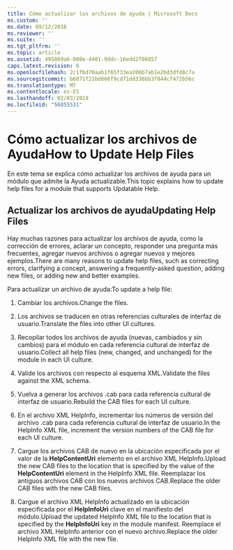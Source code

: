 ```yaml
---
title: Cómo actualizar los archivos de ayuda | Microsoft Docs
ms.custom: ''
ms.date: 09/12/2016
ms.reviewer: ''
ms.suite: ''
ms.tgt_pltfrm: ''
ms.topic: article
ms.assetid: 495869a6-080e-4401-9ddc-16edd2f86857
caps.latest.revision: 6
ms.openlocfilehash: 2c1fbd70aab1f65f33ea206b7ab1e2bd3dfd8c7a
ms.sourcegitcommit: b6871f21bd666f9cd71dd336bb3f844cf472b56c
ms.translationtype: MT
ms.contentlocale: es-ES
ms.lasthandoff: 02/03/2019
ms.locfileid: "56855531"
---
```

# <a name="how-to-update-help-files"></a><span data-ttu-id="1d02b-102">Cómo actualizar los archivos de Ayuda</span><span class="sxs-lookup"><span data-stu-id="1d02b-102">How to Update Help Files</span></span>

<span data-ttu-id="1d02b-103">En este tema se explica cómo actualizar los archivos de ayuda para un módulo que admite la Ayuda actualizable.</span><span class="sxs-lookup"><span data-stu-id="1d02b-103">This topic explains how to update help files for a module that supports Updatable Help.</span></span>

## <a name="updating-help-files"></a><span data-ttu-id="1d02b-104">Actualizar los archivos de ayuda</span><span class="sxs-lookup"><span data-stu-id="1d02b-104">Updating Help Files</span></span>

<span data-ttu-id="1d02b-105">Hay muchas razones para actualizar los archivos de ayuda, como la corrección de errores, aclarar un concepto, responder una pregunta más frecuentes, agregar nuevos archivos o agregar nuevos y mejores ejemplos.</span><span class="sxs-lookup"><span data-stu-id="1d02b-105">There are many reasons to update help files, such as correcting errors, clarifying a concept, answering a frequently-asked question, adding new files, or adding new and better examples.</span></span>

<span data-ttu-id="1d02b-106">Para actualizar un archivo de ayuda:</span><span class="sxs-lookup"><span data-stu-id="1d02b-106">To update a help file:</span></span>

1. <span data-ttu-id="1d02b-107">Cambiar los archivos.</span><span class="sxs-lookup"><span data-stu-id="1d02b-107">Change the files.</span></span>

2. <span data-ttu-id="1d02b-108">Los archivos se traducen en otras referencias culturales de interfaz de usuario.</span><span class="sxs-lookup"><span data-stu-id="1d02b-108">Translate the files into other UI cultures.</span></span>

3. <span data-ttu-id="1d02b-109">Recopilar todos los archivos de ayuda (nuevas, cambiados y sin cambios) para el módulo en cada referencia cultural de interfaz de usuario.</span><span class="sxs-lookup"><span data-stu-id="1d02b-109">Collect all help files (new, changed, and unchanged) for the module in each UI culture.</span></span>

4. <span data-ttu-id="1d02b-110">Valide los archivos con respecto al esquema XML.</span><span class="sxs-lookup"><span data-stu-id="1d02b-110">Validate the files against the XML schema.</span></span>

5. <span data-ttu-id="1d02b-111">Vuelva a generar los archivos .cab para cada referencia cultural de interfaz de usuario.</span><span class="sxs-lookup"><span data-stu-id="1d02b-111">Rebuild the CAB files for each UI culture.</span></span>

6. <span data-ttu-id="1d02b-112">En el archivo XML HelpInfo, incrementar los números de versión del archivo .cab para cada referencia cultural de interfaz de usuario.</span><span class="sxs-lookup"><span data-stu-id="1d02b-112">In the HelpInfo XML file, increment the version numbers of the CAB file for each UI culture.</span></span>

7. <span data-ttu-id="1d02b-113">Cargue los archivos CAB de nuevo en la ubicación especificada por el valor de la **HelpContentUri** elemento en el archivo XML HelpInfo.</span><span class="sxs-lookup"><span data-stu-id="1d02b-113">Upload the new CAB files to the location that is specified by the value of the **HelpContentUri** element in the HelpInfo XML file.</span></span> <span data-ttu-id="1d02b-114">Reemplazar los antiguos archivos CAB con los nuevos archivos CAB.</span><span class="sxs-lookup"><span data-stu-id="1d02b-114">Replace the older CAB files with the new CAB files.</span></span>

8. <span data-ttu-id="1d02b-115">Cargue el archivo XML HelpInfo actualizado en la ubicación especificada por el **HelpInfoUri** clave en el manifiesto del módulo.</span><span class="sxs-lookup"><span data-stu-id="1d02b-115">Upload the updated HelpInfo XML file to the location that is specified by the **HelpInfoUri** key in the module manifest.</span></span> <span data-ttu-id="1d02b-116">Reemplace el archivo XML HelpInfo anterior con el nuevo archivo.</span><span class="sxs-lookup"><span data-stu-id="1d02b-116">Replace the older HelpInfo XML file with the new file.</span></span>